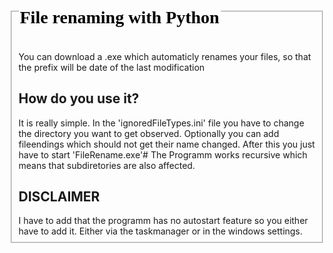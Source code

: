 <fieldset>
<legend><h1><span style="color: black; font-family: ' Comic Sans MS',serif;">File renaming with Python</span></h1></legend>

You can download a .exe which automaticly renames your files, so that the prefix will be date of the last modification

<h2>How do you use it?</h2>
It is really simple. In the 'ignoredFileTypes.ini' file you have to change the directory you want to get observed.
Optionally you can add fileendings which should not get their name changed.
After this you just have to start 'FileRename.exe'#
The Programm works recursive which means that subdiretories are also affected.
  
<h2>DISCLAIMER</h2>
I have to add  that the programm has no autostart feature so you either have to add it. Either via the taskmanager or in the windows settings. 
</fieldset>
